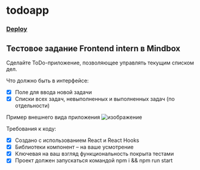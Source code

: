 # todoapp

### [Deploy](sashtje.github.io/todoapp/)

## Тестовое задание Frontend intern в Mindbox

Сделайте ToDo-приложение, позволяющее управлять текущим списком дел.

Что должно быть в интерфейсе:
- [x] Поле для ввода новой задачи
- [x] Списки всех задач, невыполненных и выполненных задач (по отдельности)

Пример внешнего вида приложения
![изображение](https://user-images.githubusercontent.com/60893467/173239058-f7a0d4b3-abea-4f1a-8147-d31d681f54af.png)

Требования к коду:
- [x] Создано с использованием React и React Hooks
- [x] Библиотеки компонент – на ваше усмотрение
- [x] Ключевая на ваш взгляд функциональность покрыта тестами
- [x] Проект должен запускаться командой npm i && npm run start
